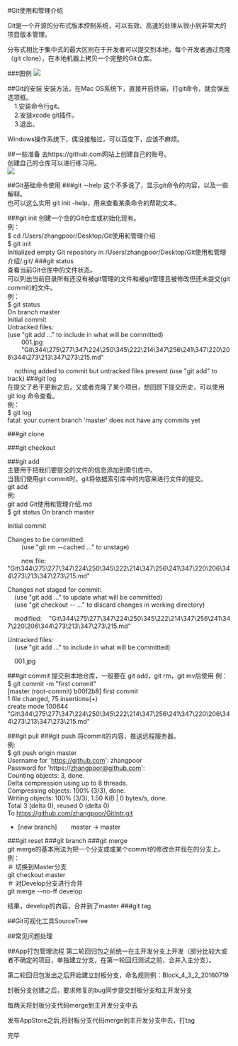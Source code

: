 #Git使用和管理介绍

Git是一个开源的分布式版本控制系统，可以有效、高速的处理从很小到非常大的项目版本管理。

分布式相比于集中式的最大区别在于开发者可以提交到本地，每个开发者通过克隆（git clone），在本地机器上拷贝一个完整的Git仓库。

###图例
![](/Users/zhangpoor/Desktop/Git使用和管理介绍/001.jpg)


##Git的安装
安装方法，在Mac OS系统下，直接开启终端，打git命令，就会弹出选项框。  
&nbsp;&nbsp;&nbsp;&nbsp;1.安装命令行git。  
&nbsp;&nbsp;&nbsp;&nbsp;2.安装xcode git插件。  
&nbsp;&nbsp;&nbsp;&nbsp;3.退出。  
  
Windows操作系统下，偶没接触过，可以百度下，应该不麻烦。

##一些准备
去https://github.com网站上创建自己的账号。  
创建自己的仓库可以进行练习用。  
![](/Users/zhangpoor/Desktop/Git使用和管理介绍/prepare.png)


##Git基础命令使用
###git --help
这个不多说了，显示git命令的内容，以及一些解释。  
也可以这么实用 git init -help，用来查看某条命令的帮助文本。

###git init
创建一个空的Git仓库或初始化现有。  
例：  
$ cd /Users/zhangpoor/Desktop/Git使用和管理介绍  
$ git init  
Initialized empty Git repository in /Users/zhangpoor/Desktop/Git使用和管理介绍/.git/
###git status  
查看当前Git仓库中的文件状态。  
可以列出当前目录所有还没有被git管理的文件和被git管理且被修改但还未提交(git commit)的文件。  
例：  
$ git status  
On branch master  
Initial commit  
Untracked files:  
(use "git add <file>..." to include in what will be committed)  
&nbsp;&nbsp;&nbsp;&nbsp;&nbsp;&nbsp;&nbsp;&nbsp;001.jpg  
&nbsp;&nbsp;&nbsp;&nbsp;&nbsp;&nbsp;&nbsp;&nbsp;"Git\344\275\277\347\224\250\345\222\214\347\256\241\347\220\206\344\273\213\347\273\215.md"  
     
&nbsp;&nbsp;&nbsp;&nbsp;nothing added to commit but untracked files present (use "git add" to track)
###git log  
在提交了若干更新之后，又或者克隆了某个项目，想回顾下提交历史，可以使用 git log 命令查看。  
例：  
$ git log  
fatal: your current branch 'master' does not have any commits yet

###git clone

###git checkout

###git add  
主要用于把我们要提交的文件的信息添加到索引库中。  
当我们使用git commit时，git将依据索引库中的内容来进行文件的提交。  
git add <path>  
例:  
git add Git使用和管理介绍.md  
$ git status
On branch master

Initial commit

Changes to be committed:  
&nbsp;&nbsp;&nbsp;&nbsp;&nbsp;&nbsp;&nbsp;&nbsp;(use "git rm --cached <file>..." to unstage)  
  
  &nbsp;&nbsp;&nbsp;&nbsp;&nbsp;&nbsp;&nbsp;&nbsp;new file:   "Git\344\275\277\347\224\250\345\222\214\347\256\241\347\220\206\344\273\213\347\273\215.md"

Changes not staged for commit:  
&nbsp;&nbsp;&nbsp;&nbsp;(use "git add <file>..." to update what will be committed)  
&nbsp;&nbsp;&nbsp;&nbsp;(use "git checkout -- <file>..." to discard changes in working directory)

&nbsp;&nbsp;&nbsp;&nbsp;modified:&nbsp;&nbsp;&nbsp;&nbsp;"Git\344\275\277\347\224\250\345\222\214\347\256\241\347\220\206\344\273\213\347\273\215.md"

Untracked files:  
&nbsp;&nbsp;&nbsp;&nbsp;(use "git add <file>..." to include in what will be committed)

&nbsp;&nbsp;&nbsp;&nbsp;001.jpg   

###git commit
提交到本地仓库，一般要在 git add，git rm，git mv后使用 
例：
$ git commit -m "first commit"  
[master (root-commit) b00f2b8] first commit  
1 file changed, 75 insertions(+)  
create mode 100644  
"Git\344\275\277\347\224\250\345\222\214\347\256\241\347\220\206\344\273\213\347\273\215.md"

###git pull
###git push
将commit的内容，推送远程服务器。  
例:  
$ git push origin master  
Username for 'https://github.com': zhangpoor  
Password for 'https://zhangpoor@github.com':   
Counting objects: 3, done.  
Delta compression using up to 8 threads.  
Compressing objects: 100% (3/3), done.  
Writing objects: 100% (3/3), 1.50 KiB | 0 bytes/s, done.  
Total 3 (delta 0), reused 0 (delta 0)  
To https://github.com/zhangpoor/GitIntr.git  
* [new branch]&nbsp;&nbsp;&nbsp;&nbsp;&nbsp;&nbsp;&nbsp;&nbsp;master -> master


###git reset
###git branch
###git merge  
git merge的基本用法为把一个分支或或某个commit的修改合并现在的分支上。  
例：  
＃ 切换到Master分支  
git checkout master  
＃ 对Develop分支进行合并  
git merge --no-ff develop  

结果，develop的内容，合并到了master
###git tag

##Git可视化工具SourceTree


##常见问题处理


##App打包管理流程
第二轮回归包之前统一在主开发分支上开发（部分比较大或者不确定的项目，单独建立分支，在第一轮回归测试之前，合并入主分支）。

第二轮回归包发出之后开始建立封板分支，命名规则例：Block_4_3_2_20160719

封板分支创建之后，要求修复的bug同步提交封板分支和主开发分支

每两天将封板分支代码merge到主开发分支中去

发布AppStore之后,将封板分支代码merge到主开发分支中去，打tag

完毕